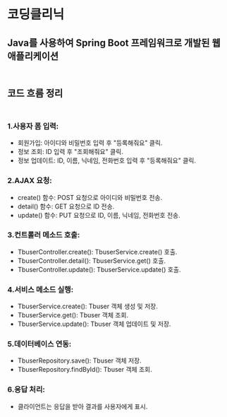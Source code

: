# 코딩클리닉<br>
Java를 사용하여 Spring Boot 프레임워크로 개발된 웹 애플리케이션
<br><br>
--
## 코드 흐름 정리<br><br>
### 1.사용자 폼 입력:<br>
- 회원가입: 아이디와 비밀번호 입력 후 "등록해줘요" 클릭.<br>
- 정보 조회: ID 입력 후 "조회해줘요" 클릭.<br>
- 정보 업데이트: ID, 이름, 닉네임, 전화번호 입력 후 "등록해줘요" 클릭.<br>

### 2.AJAX 요청:<br>
- create() 함수: POST 요청으로 아이디와 비밀번호 전송.<br>
- detail() 함수: GET 요청으로 ID 전송.<br>
- update() 함수: PUT 요청으로 ID, 이름, 닉네임, 전화번호 전송.<br>

### 3.컨트롤러 메소드 호출:<br>
- TbuserController.create(): TbuserService.create() 호출.<br>
- TbuserController.detail(): TbuserService.get() 호출.<br>
- TbuserController.update(): TbuserService.update() 호출.<br>

### 4.서비스 메소드 실행:<br>
- TbuserService.create(): Tbuser 객체 생성 및 저장.<br>
- TbuserService.get(): Tbuser 객체 조회.<br>
- TbuserService.update(): Tbuser 객체 업데이트 및 저장.<br>

### 5.데이터베이스 연동:
- TbuserRepository.save(): Tbuser 객체 저장.
- TbuserRepository.findById(): Tbuser 객체 조회.

### 6.응답 처리:
- 클라이언트는 응답을 받아 결과를 사용자에게 표시.
